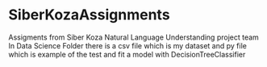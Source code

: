 # SiberKozaAssignments
Assigments from Siber Koza Natural Language Understanding project team
In Data Science Folder there is a csv file which is my dataset and py file which is example of the test and fit a model with DecisionTreeClassifier

